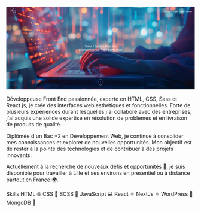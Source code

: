 
![screenshot](https://github.com/priscillagoessens/PriscillaGoessens/blob/a0f20954e8ba3a1830afbfce01e6a9df287f36ca/public/portfolio.PNG)

Développeuse Front End passionnée, experte en HTML, CSS, Sass et React.js, je crée des interfaces web esthétiques et fonctionnelles. 
Forte de plusieurs expériences durant lesquelles j'ai collaboré avec des entreprises, j'ai acquis une solide expertise en résolution de problèmes et en livraison de produits de qualité.

Diplômée d'un Bac +2 en Développement Web, je continue à consolider mes connaissances et explorer de nouvelles opportunités. Mon objectif est de rester à la pointe des technologies et de contribuer à des projets innovants.

Actuellement à la recherche de nouveaux défis et opportunités 💪, je suis disponible pour travailler à Lille et ses environs en présentiel ou à distance partout en France 🌍.

Skills
HTML 🌐
CSS 🎨
SCSS 🎨
JavaScript 💻
React ⚛️
NextJs ⚛️
WordPress 📝
MongoDB 🍃



